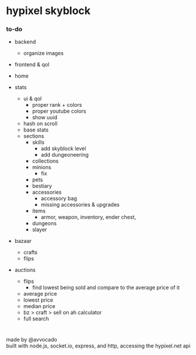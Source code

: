 # hypixel skyblock

### to-do

- backend
  - organize images

- frontend & qol
  

- home
- stats
  - ui & qol
    - proper rank + colors
    - proper youtube colors
    - show uuid
  - hash on scroll
  - base stats
  - sections
    - skills
      - add skyblock level
      - add dungeoneering
    - collections
    - minions
      - fix
    - pets
    - bestiary
    - accessories
      - accessory bag
      - missing accessories & upgrades
    - items
      - armor, weapon, inventory, ender chest, 
    - dungeons
    - slayer

- bazaar
  - crafts
  - flips
- auctions
  - flips
    - find lowest being sold and compare to the average price of it
  - average price
  - lowest price
  - median price
  - bz > craft > sell on ah calculator
  - full search

#

#

made by @avvocado
<br>
built with node.js, socket.io, express, and http, accessing the hypixel.net api
